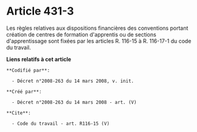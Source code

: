 # Article 431-3

Les règles relatives aux dispositions financières des conventions portant création de centres de formation d'apprentis ou de
sections d'apprentissage sont fixées par les articles R. 116-15 à R. 116-17-1 du code du travail.

**Liens relatifs à cet article**

	**Codifié par**:

	  - Décret n°2008-263 du 14 mars 2008, v. init.

	**Créé par**:

	  - Décret n°2008-263 du 14 mars 2008 - art. (V)

	**Cite**:

	  - Code du travail - art. R116-15 (V)
